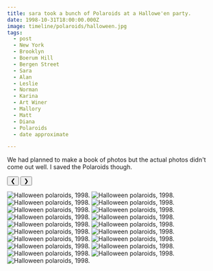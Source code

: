 ```yaml
---
title: sara took a bunch of Polaroids at a Hallowe'en party.
date: 1998-10-31T18:00:00.000Z
image: timeline/polaroids/halloween.jpg
tags:
  - post 
  - New York
  - Brooklyn
  - Boerum Hill
  - Bergen Street
  - Sara
  - Alan
  - Leslie
  - Norman
  - Karina
  - Art Winer
  - Mallory
  - Matt
  - Diana
  - Polaroids
  - date approximate

---
```


We had planned to make a book of photos but the actual photos didn't come out well. I saved the Polaroids though.

<div id="viewport">
    <button id="buttonPrevious">&#10094;</button>
    <button id="buttonNext">&#10095;</button>

![Halloween polaroids, 1998.](/static/img/timeline/polaroids/halloween.jpg)
![Halloween polaroids, 1998.](/static/img/timeline/polaroids/halloween-1.jpg)
![Halloween polaroids, 1998.](/static/img/timeline/polaroids/halloween-2.jpg)
![Halloween polaroids, 1998.](/static/img/timeline/polaroids/halloween-3.jpg)
![Halloween polaroids, 1998.](/static/img/timeline/polaroids/halloween-4.jpg)
![Halloween polaroids, 1998.](/static/img/timeline/polaroids/halloween-5.jpg)
![Halloween polaroids, 1998.](/static/img/timeline/polaroids/halloween-6.jpg)
![Halloween polaroids, 1998.](/static/img/timeline/polaroids/halloween-7.jpg)
![Halloween polaroids, 1998.](/static/img/timeline/polaroids/halloween-8.jpg)
![Halloween polaroids, 1998.](/static/img/timeline/polaroids/halloween-9.jpg)
![Halloween polaroids, 1998.](/static/img/timeline/polaroids/halloween-10.jpg)
![Halloween polaroids, 1998.](/static/img/timeline/polaroids/halloween-11.jpg)
![Halloween polaroids, 1998.](/static/img/timeline/polaroids/halloween-12.jpg)
![Halloween polaroids, 1998.](/static/img/timeline/polaroids/halloween-13.jpg)
![Halloween polaroids, 1998.](/static/img/timeline/polaroids/halloween-14.jpg)
![Halloween polaroids, 1998.](/static/img/timeline/polaroids/halloween-15.jpg)
![Halloween polaroids, 1998.](/static/img/timeline/polaroids/halloween-16.jpg)
![Halloween polaroids, 1998.](/static/img/timeline/polaroids/halloween-17.jpg)
![Halloween polaroids, 1998.](/static/img/timeline/polaroids/halloween-18.jpg)

</div>
<div id="caption"></div>